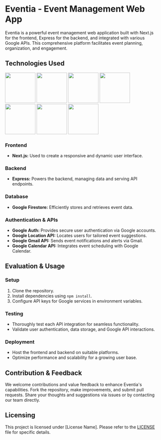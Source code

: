 # **Eventia - Event Management Web App**

Eventia is a powerful event management web application built with Next.js for the frontend, Express for the backend, and integrated with various Google APIs. This comprehensive platform facilitates event planning, organization, and engagement.

## **Technologies Used**

<p><img src="https://logowik.com/content/uploads/images/nextjs7685.logowik.com.webp" height="100" />
<img src="https://w7.pngwing.com/pngs/925/447/png-transparent-express-js-node-js-javascript-mongodb-node-js-text-trademark-logo.png" height="100" />
<img src="https://www.turbogeek.co.uk/wp-content/uploads/2023/09/gcpfirestore.png" height="100" />
<img src="https://lh3.googleusercontent.com/PVe1qU58ryjSA4nEllsvJIA1g9qJSu1h8vfHvgOsBhfsNV-gFkCiBl8B6Aqpux9iYoqRdoTLxwvVBVDE1SE" height="100" />

<img src="https://play-lh.googleusercontent.com/Kf8WTct65hFJxBUDm5E-EpYsiDoLQiGGbnuyP6HBNax43YShXti9THPon1YKB6zPYpA" height="100" />
<img src="https://play-lh.googleusercontent.com/NntMALIH4odanPPYSqUOXsX8zy_giiK2olJiqkcxwFIOOspVrhMi9Miv6LYdRnKIg-3R=w240-h480-rw" height="100" />
<img src="https://play-lh.googleusercontent.com/KSuaRLiI_FlDP8cM4MzJ23ml3og5Hxb9AapaGTMZ2GgR103mvJ3AAnoOFz1yheeQBBI" height="100" />
</p>

### Frontend


- **Next.js:** Used to create a responsive and dynamic user interface.

### Backend
- **Express:** Powers the backend, managing data and serving API endpoints.

### Database
- **Google Firestore:** Efficiently stores and retrieves event data.

### Authentication & APIs
- **Google Auth:** Provides secure user authentication via Google accounts.
- **Google Location API:** Locates users for tailored event suggestions.
- **Google Gmail API:** Sends event notifications and alerts via Gmail.
- **Google Calendar API:** Integrates event scheduling with Google Calendar.

## Evaluation & Usage

### Setup
1. Clone the repository.
2. Install dependencies using `npm install`.
3. Configure API keys for Google services in environment variables.

### Testing
- Thoroughly test each API integration for seamless functionality.
- Validate user authentication, data storage, and Google API interactions.

### Deployment
- Host the frontend and backend on suitable platforms.
- Optimize performance and scalability for a growing user base.

## Contribution & Feedback

We welcome contributions and value feedback to enhance Eventia's capabilities. Fork the repository, make improvements, and submit pull requests. Share your thoughts and suggestions via issues or by contacting our team directly.

## Licensing

This project is licensed under [License Name]. Please refer to the [LICENSE](link) file for specific details.
